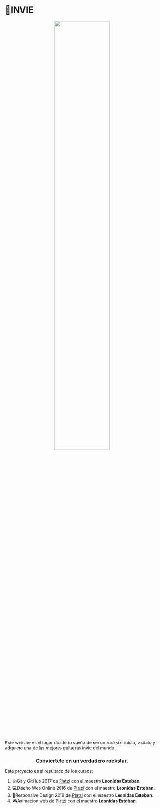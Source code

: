 # 🎸INVIE

<div align="center">
  <img width="60%" src="https://user-images.githubusercontent.com/41627755/177024355-c8b72a8c-ab53-424d-84d3-b07ccae0744f.png"/>
</div>

Este website es el lugar donde tu sueño de ser un rockstar inicia, visitalo y adquiere una de las mejores guitarras invie del mundo.

<h3 align="center">Conviertete en un verdadero rockstar.</h3>

Este proyecto es el resultado de los cursos:
1. 👍Git y GitHub 2017 de [Platzi](https://platzi.com/clases/git-github-2017-old/) con el maestro **Leonidas Esteban**.
2. 💻Diseño Web Online 2016 de [Platzi](https://platzi.com/clases/html5-css3-2016/) con el maestro **Leonidas Esteban**.
3. 📱Responsive Design 2016 de [Platzi](https://platzi.com/clases/responsive-design-2016/) con el maestro **Leonidas Esteban**.
4. 🎮Animacion web de [Platzi](https://platzi.com/clases/animaciones-web/) con el maestro **Leonidas Esteban**.
